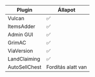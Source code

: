 | Plugin  | Állapot            |
| ------- | ------------------ |
| Vulcan  | :white_check_mark: |
| ItemsAdder  | :white_check_mark: |
| Admin GUI   | :white_check_mark: |
| GrimAC      | :white_check_mark: |
| ViaVersion  | :white_check_mark: |
| LandClaiming | :white_check_mark: |
| AutoSellChest | Fordítás alatt van |
